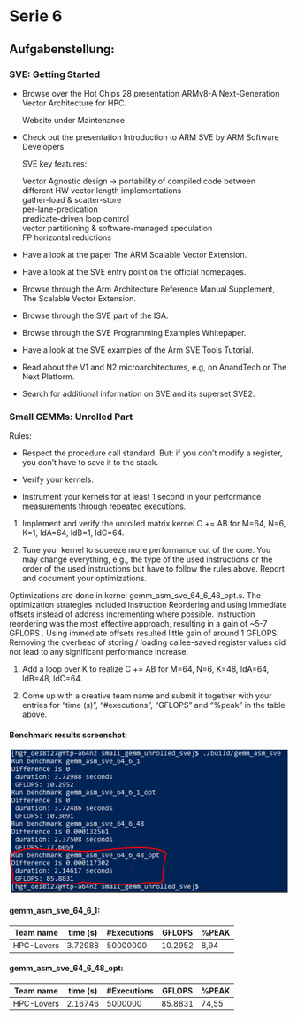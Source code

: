# Serie 6

## Aufgabenstellung:

### SVE: Getting Started

- Browse over the Hot Chips 28 presentation ARMv8-A Next-Generation Vector Architecture for HPC.
  
    Website under Maintenance

- Check out the presentation Introduction to ARM SVE by ARM Software Developers.

    SVE key features:  

    Vector Agnostic design -> portability of compiled code between different HW vector length implementations  
    gather-load & scatter-store  
    per-lane-predication  
    predicate-driven loop control  
    vector partitioning & software-managed speculation  
    FP horizontal reductions  


- Have a look at the paper The ARM Scalable Vector Extension.

- Have a look at the SVE entry point on the official homepages.

- Browse through the Arm Architecture Reference Manual Supplement, The Scalable Vector Extension.

- Browse through the SVE part of the ISA.

- Browse through the SVE Programming Examples Whitepaper.

- Have a look at the SVE examples of the Arm SVE Tools Tutorial.

- Read about the V1 and N2 microarchitectures, e.g, on AnandTech or The Next Platform.

- Search for additional information on SVE and its superset SVE2.


### Small GEMMs: Unrolled Part


Rules:

- Respect the procedure call standard. But: if you don’t modify a register, you don’t have to save it to the stack.

- Verify your kernels.

- Instrument your kernels for at least 1 second in your performance measurements through repeated executions.


1. Implement and verify the unrolled matrix kernel C += AB for M=64, N=6, K=1, ldA=64, ldB=1, ldC=64.

2. Tune your kernel to squeeze more performance out of the core. You may change everything, e.g., the type of the used instructions or the order of the used instructions but have to follow the rules above. Report and document your optimizations.
   
Optimizations are done in kernel gemm_asm_sve_64_6_48_opt.s.
The optimization strategies included Instruction Reordering and using immediate offsets instead of address incrementing where possible.
Instruction reordering was the most effective approach, resulting in a gain of ~5-7 GFLOPS . Using immediate offsets resulted little gain
of around 1 GFLOPS. Removing the overhead of storing / loading callee-saved register values did not lead to any significant performance
increase.

1. Add a loop over K to realize C += AB for M=64, N=6, K=48, ldA=64, ldB=48, ldC=64.

2. Come up with a creative team name and submit it together with your entries for “time (s)”, “#executions”, “GFLOPS” and “%peak” in the table above.

#### Benchmark results screenshot:

![Screenshot of benchmark results](small_gemm_unrolled_sve/benchmark.PNG)

#### gemm_asm_sve_64_6_1:

| Team name   | time (s)  | #Executions   | GFLOPS  | %PEAK | 
| ----------- | --------- | ------------  | ------- | ----- |  
| HPC-Lovers  | 3.72988   | 50000000      | 10.2952 | 8,94  |  

#### gemm_asm_sve_64_6_48_opt:

| Team name   | time (s)  | #Executions   | GFLOPS  | %PEAK |   
| ----------- | --------- | ------------  | ------- | ----- |    
| HPC-Lovers  | 2.16746   | 5000000       | 85.8831 | 74,55 | 


